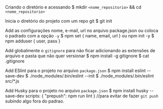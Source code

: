 Criando o diretório e acessando
    $ mkdir `<nome_repositorio>` && cd `<nome_repositorio>`

Inicia o diretório do projeto com um repo git
    $ git init

Add as configurações nome, e-mail, url no arquivo package.json ou coloca o padrado com a opção `-y`
    $ npm set { name, email, url } ou npm init -y
    $ npm adduser { user, pass }

Add globalmente o `gitignore` para não ficar adicionando as extensões de arquivo e pasta que não quer versionar
    $ npm install -g gitignore
    $ cat .gitignore

Add ESlint para o projeto no arquivo `package.json`
    $ npm install eslint --save-dev
    $ ./node_modules/.bin/eslint --init
    $ ./node_modules/.bin/eslint src/*.js

Add Husky para o projeto no arquivo `package.json`
    $ npm install husky --save-dev
        scripts: { "prepush": npm run lint } //para evitar de fazer `git push` subindo algo fora do padrao.
